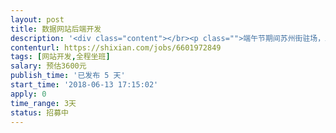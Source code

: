 ```yaml
---                
layout: post       
title: 数据网站后端开发           
description: '<div class="content"></br><p class="">端午节期间苏州街驻场，工作9-10小时，日薪1000-1500，不接受远程</br><br/>1. 熟悉python解析网页， 包括beautifulsoup4或者pyquery的包</br><br/>2. 熟悉Mysql的使用</br><br/>3. 了解ElasticSearch的大概使用（加分项）</br><br/>4. 了解Celery的大概使用（加分项）</p></br></div>'     
contenturl: https://shixian.com/jobs/6601972849      
tags: [网站开发,全程坐班]            
salary: 预估3600元          
publish_time: '已发布 5 天'         
start_time: '2018-06-13 17:15:02'           
apply: 0                   
time_range: 3天              
status: 招募中                  
---                 
```

